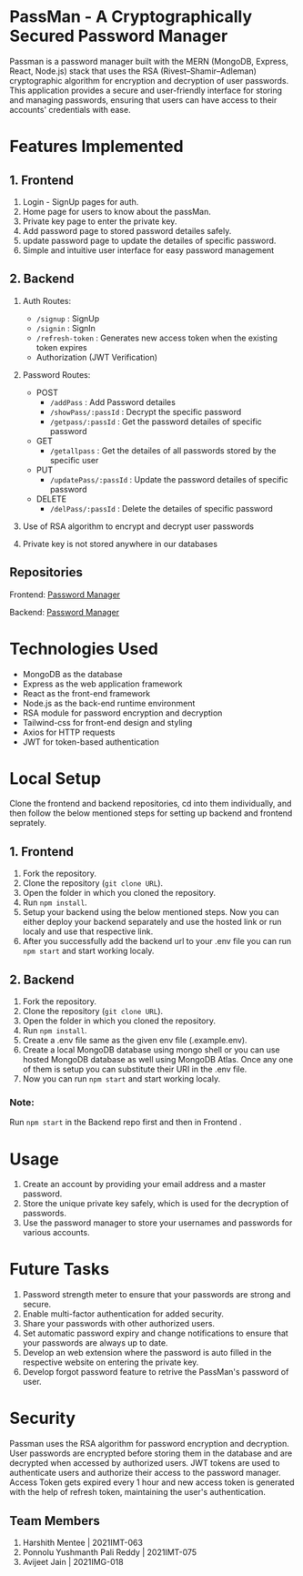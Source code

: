 
# PassMan - A Cryptographically Secured Password Manager

Passman is a password manager built with the MERN (MongoDB, Express, React, Node.js) stack that uses the RSA (Rivest–Shamir–Adleman) cryptographic algorithm for encryption and decryption of user passwords. This application provides a secure and user-friendly interface for storing and managing passwords, ensuring that users can have access to their accounts' credentials with ease.

# Features Implemented

## 1. Frontend

1. Login - SignUp pages for auth.
2. Home page for users to know about the passMan.
3. Private key page to enter the private key.
4. Add password page to stored password detailes safely.
5. update password page to update the detailes of specific password.
6. Simple and intuitive user interface for easy password management

## 2. Backend

1. Auth Routes:
   - `/signup` : SignUp
   - `/signin` : SignIn
   - `/refresh-token` : Generates new access token when the existing token expires
   - Authorization (JWT Verification)
2. Password Routes:
   - POST
     - `/addPass` : Add Password detailes 
     - `/showPass/:passId` : Decrypt the specific password
     - `/getpass/:passId` : Get the password detailes of specific password
   - GET
     - `/getallpass` : Get the detailes of all passwords stored by the specific user
   - PUT
     - `/updatePass/:passId` : Update the password detailes of specific password
   - DELETE
     - `/delPass/:passId` : Delete the detailes of specific password

3. Use of RSA algorithm to encrypt and decrypt user passwords
4. Private key is not stored anywhere in our databases

## Repositories

Frontend: [Password Manager](https://github.com/Yushmanth-reddy/passwordManagerFrontend)

Backend: [Password Manager](https://github.com/Yushmanth-reddy/password-manager-backend)

# Technologies Used

- MongoDB as the database
- Express as the web application framework
- React as the front-end framework
- Node.js as the back-end runtime environment
- RSA module for password encryption and decryption
- Tailwind-css for front-end design and styling
- Axios for HTTP requests
- JWT for token-based authentication

# Local Setup

Clone the frontend and backend repositories, cd into them individually, and then follow the below mentioned steps for setting up backend and frontend seprately.

## 1. Frontend

1. Fork the repository.
2. Clone the repository (`git clone URL`).
3. Open the folder in which you cloned the repository.
4. Run `npm install`.
5. Setup your backend using the below mentioned steps. Now you can either deploy your backend separately and use the hosted link or run localy and use that respective link.
6. After you successfully add the backend url to your .env file you can run `npm start` and start working localy.

## 2. Backend

1. Fork the repository.
2. Clone the repository (`git clone URL`).
3. Open the folder in which you cloned the repository.
4. Run `npm install`.
5. Create a .env file same as the given env file (.example.env).
6. Create a local MongoDB database using mongo shell or you can use hosted MongoDB database as well using MongoDB Atlas. Once any one of them is setup you can substitute their URI in the .env file.
7. Now you can run `npm start` and start working localy.

### Note:

Run `npm start` in the Backend repo first and then in Frontend .

# Usage

1. Create an account by providing your email address and a master password.
2. Store the unique private key safely, which is used for the decryption of passwords.
3. Use the password manager to store your usernames and passwords for various accounts.

# Future Tasks

1. Password strength meter to ensure that your passwords are strong and secure.
2. Enable multi-factor authentication for added security.
3. Share your passwords with other authorized users.
4. Set automatic password expiry and change notifications to ensure that your passwords are always up to date.
5. Develop an web extension where the password is auto filled in the respective website on entering the private key.
6. Develop forgot password feature to retrive the PassMan's password of user.


# Security

Passman uses the RSA algorithm for password encryption and decryption. User passwords are encrypted before storing them in the database and are decrypted when accessed by authorized users. JWT tokens are used to authenticate users and authorize their access to the password manager. Access Token gets expired every 1 hour and new access token is generated with the help of refresh token, maintaining the user's authentication.

## Team Members

1. Harshith Mentee | 2021IMT-063
2. Ponnolu Yushmanth Pali Reddy | 2021IMT-075
3. Avijeet Jain | 2021IMG-018
